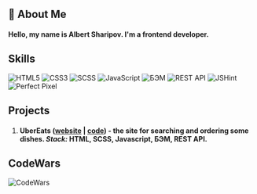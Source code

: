 ## 🚀 About Me
#### Hello, my name is Albert Sharipov. I'm a frontend developer.


## Skills
 ![HTML5](https://img.shields.io/badge/-HTML5-E34F26?style=for-the-badge&logo=html5&logoColor=white) ![CSS3](https://img.shields.io/badge/-CSS3-1572B6?style=for-the-badge&logo=css3) ![SCSS](https://img.shields.io/badge/-SCSS-212121?style=for-the-badge&logo=Sass) ![JavaScript](https://img.shields.io/badge/JavaScript-212121?style=for-the-badge&logo=javascript&logoColor=F0DB4F) ![БЭМ](https://img.shields.io/badge/БЭМ-212121?style=for-the-badge&logo=BEM&logoColor=white) ![REST API](https://img.shields.io/badge/REST_API-212121?style=for-the-badge) ![JSHint](https://img.shields.io/badge/JSHint-212121?style=for-the-badge&logo=JSHINT&logoColor=4B32C3) ![Perfect Pixel](https://img.shields.io/badge/Perfect_Pixel-212121?style=for-the-badge)  


## Projects
1. #### UberEats ([website](https://albshar.github.io/ubereats/) | [code](https://github.com/AlbShar/ubereats)) - the site for searching and ordering some dishes. ___Stack:___ HTML, SCSS, Javascript, БЭМ, REST API.


## CodeWars
![CodeWars](https://www.codewars.com/users/Alb_Shar/badges/large)
